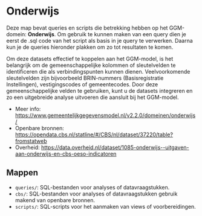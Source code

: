 # Onderwijs

Deze map bevat queries en scripts die betrekking hebben op het GGM-domein: **Onderwijs**. Om gebruik te kunnen maken van een query dien je eerst de .sql code van het script als basis in je query te verwerken. Daarna kun je de queries hieronder plakken om zo tot resultaten te komen. 

Om deze datasets effectief te koppelen aan het GGM-model, is het belangrijk om de gemeenschappelijke kolommen of sleutelvelden te identificeren die als verbindingspunten kunnen dienen. Veelvoorkomende sleutelvelden zijn bijvoorbeeld BRIN-nummers (Basisregistratie Instellingen), vestigingscodes of gemeentecodes. Door deze gemeenschappelijke velden te gebruiken, kunt u de datasets integreren en zo een uitgebreide analyse uitvoeren die aansluit bij het GGM-model.

- Meer info: https://www.gemeentelijkgegevensmodel.nl/v2.2.0/domeinen/onderwijs/
- Openbare bronnen: https://opendata.cbs.nl/statline/#/CBS/nl/dataset/37220/table?fromstatweb
- Overheid: https://data.overheid.nl/dataset/1085-onderwijs--uitgaven-aan-onderwijs-en-cbs-oeso-indicatoren
## Mappen
- `queries/`: SQL-bestanden voor analyses of datavraagstukken.
- `cbs/`: SQL-bestanden voor analyses of datavraagstukken gebruik makend van openbare bronnen.
- `scripts/`: SQL-scripts voor het aanmaken van views of voorbereidingen.
